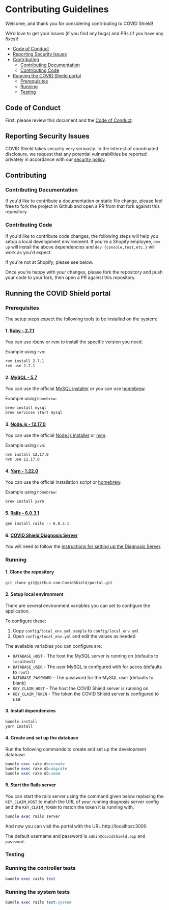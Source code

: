 # Contributing Guidelines

Welcome, and thank you for considering contributing to COVID Shield!

We’d love to get your issues (if you find any bugs) and PRs (if you have any fixes)!

- [Code of Conduct](#code-of-conduct)
- [Reporting Security Issues](#reporting-security-issues)
- [Contributing](#contributing)
  - [Contributing Documentation](#contributing-documentation)
  - [Contributing Code](#contributing-code)
- [Running the COVID Shield portal](#running-covid-shield)
  - [Prerequisites](#Prerequisites)
  - [Running](#running)
  - [Testing](#testing)

## Code of Conduct

First, please review this document and the [Code of Conduct](CODE_OF_CONDUCT.md).

## Reporting Security Issues

COVID Shield takes security very seriously. In the interest of coordinated disclosure,
we request that any potential vulnerabilities be reported privately in accordance with
our [security policy](SECURITY.md).

## Contributing

### Contributing Documentation

If you'd like to contribute a documentation or static file change, please
feel free to fork the project in Github and open a PR from that fork against this repository.

### Contributing Code

If you'd like to contribute code changes, the following steps will help you
setup a local development environment. If you're a Shopify employee, `dev up`
will install the above dependencies and `dev {console,test,etc.}` will work
as you'd expect.

If you're not at Shopify, please see below.

Once you're happy with your changes, please fork the repository and push your
code to your fork, then open a PR against this repository.

## Running the COVID Shield portal

### Prerequisites

The setup steps expect the following tools to be installed on the system:

#### 1. [Ruby - 2.7.1](https://guides.rubyonrails.org/getting_started.html#installing-ruby)

You can use [rbenv](https://github.com/rbenv/rbenv) or [rvm](https://github.com/rvm/rvm) to install the specific version you need.

Example using `rvm`:

```bash
rvm install 2.7.1
rvm use 2.7.1
```

#### 2. [MySQL - 5.7](https://dev.mysql.com/doc/mysql-installation-excerpt/5.7/en/)

You can use the official [MySQL installer](https://dev.mysql.com/doc/mysql-installation-excerpt/5.7/en/installing.html) or you can use [homebrew](https://brew.sh/).

Example using `homebrew`:

```bash
brew install mysql
brew services start mysql
```

#### 3. [Node.js - 12.17.0](https://guides.rubyonrails.org/getting_started.html#installing-node-js-and-yarn)

You can use the official [Node.js installer](https://nodejs.org/en/download/) or [nvm](https://github.com/nvm-sh/nvm).

Example using `nvm`:

```bash
nvm install 12.17.0
nvm use 12.17.0
```

#### 4. [Yarn - 1.22.0](https://guides.rubyonrails.org/getting_started.html#installing-node-js-and-yarn)

You can use the official installation script or [homebrew](https://brew.sh/).

Example using `homebrew`:

```bash
brew install yarn
```

#### 5. [Rails - 6.0.3.1](https://guides.rubyonrails.org/getting_started.html#creating-a-new-rails-project-installing-rails-installing-rails)

```bash
gem install rails -v 6.0.3.1
```

#### 6. [COVID Shield Diagnosis Server](https://github.com/CovidShield/backend)

You will need to follow the [instructions for setting up the Diagnosis Server](https://github.com/CovidShield/server/blob/master/CONTRIBUTING.md#running).

### Running

#### 1. Clone the repository

```bash
git clone git@github.com:CovidShield/portal.git
```

#### 2. Setup local environment

There are several environment variables you can set to configure the application.

To configure these:

1. Copy `config/local_env.yml.sample` to `config/local_env.yml`
1. Open `config/local_env.yml` and edit the values as needed

The available variables you can configure are:

- `DATABASE_HOST` - The host the MySQL server is running on (defaults to `localhost`)
- `DATABASE_USER` - The user MySQL is configured with for acces (defaults to `root`)
- `DATABASE_PASSWORD` - The password for the MySQL user (defaults to blank)
- `KEY_CLAIM_HOST` - The host the COVID Shield server is running on
- `KEY_CLAIM_TOKEN` - The token the COVID Shield server is configured to use

#### 3. Install dependencies

```bash
bundle install
yarn install
```

#### 4. Create and set up the database

Run the following commands to create and set up the development database.

```ruby
bundle exec rake db:create
bundle exec rake db:migrate
bundle exec rake db:seed
```

#### 5. Start the Rails server

You can start the rails server using the command given below replacing the `KEY_CLAIM_HOST` to match the URL of your running diagnosis server config and the `KEY_CLAIM_TOKEN` to match the token it is running with.

```ruby
bundle exec rails server
```

And now you can visit the portal with the URL http://localhost:3000

The default username and password is `admin@covidshield.app` and `password`.

### Testing

### Running the controller tests

```ruby
bundle exec rails test
```

### Running the system tests

```ruby
bundle exec rails test:system
```
